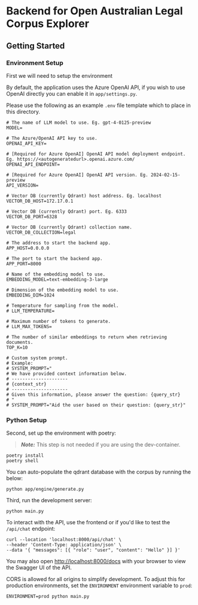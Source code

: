 # Backend for Open Australian Legal Corpus Explorer

## Getting Started

### Environment Setup

First we will need to setup the environment

By default, the application uses the Azure OpenAI API, if you wish to use OpenAI directly you can enable it in `app/settings.py`. 

Please use the following as an example `.env` file template which to place in this directory.

```
# The name of LLM model to use. Eg. gpt-4-0125-preview
MODEL=

# The Azure/OpenAI API key to use.
OPENAI_API_KEY=

# [Required for Azure OpenAI] OpenAI API model deployment endpoint. Eg. https://<autogeneratedurl>.openai.azure.com/
OPENAI_API_ENDPOINT=

# [Required for Azure OpenAI] OpenAI API version. Eg. 2024-02-15-preview
API_VERSION=

# Vector DB (currently Qdrant) host address. Eg. localhost
VECTOR_DB_HOST=172.17.0.1

# Vector DB (currently Qdrant) port. Eg. 6333
VECTOR_DB_PORT=6328

# Vector DB (currently Qdrant) collection name.
VECTOR_DB_COLLECTION=legal

# The address to start the backend app.
APP_HOST=0.0.0.0

# The port to start the backend app.
APP_PORT=8000

# Name of the embedding model to use.
EMBEDDING_MODEL=text-embedding-3-large

# Dimension of the embedding model to use.
EMBEDDING_DIM=1024

# Temperature for sampling from the model.
# LLM_TEMPERATURE=

# Maximum number of tokens to generate.
# LLM_MAX_TOKENS=

# The number of similar embeddings to return when retrieving documents.
TOP_K=10

# Custom system prompt.
# Example:
# SYSTEM_PROMPT="
# We have provided context information below.
# ---------------------
# {context_str}
# ---------------------
# Given this information, please answer the question: {query_str}
# "
# SYSTEM_PROMPT="Aid the user based on their question: {query_str}"

```

### Python Setup

Second, set up the environment with poetry:

> **_Note:_** This step is not needed if you are using the dev-container.

```
poetry install
poetry shell
```

You can auto-populate the qdrant database with the corpus by running the below:

```
python app/engine/generate.py
```

Third, run the development server:

```
python main.py
```

To interact with the API, use the frontend or if you'd like to test the `/api/chat` endpoint:

```
curl --location 'localhost:8000/api/chat' \
--header 'Content-Type: application/json' \
--data '{ "messages": [{ "role": "user", "content": "Hello" }] }'
```

You may also open [http://localhost:8000/docs](http://localhost:8000/docs) with your browser to view the Swagger UI of the API.

CORS is allowed for all origins to simplify development. To adjust this for production environments, set the `ENVIRONMENT` environment variable to `prod`:

```
ENVIRONMENT=prod python main.py
```
